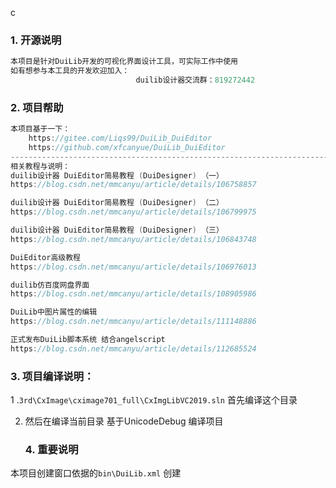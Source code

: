 ﻿c

### 1. 开源说明


```c++
本项目是针对DuiLib开发的可视化界面设计工具，可实际工作中使用
如有想参与本工具的开发欢迎加入：
							duilib设计器交流群：819272442
```

### 2.  项目帮助	

```c++
本项目基于一下：
	https://gitee.com/Liqs99/DuiLib_DuiEditor
	https://github.com/xfcanyue/DuiLib_DuiEditor
-------------------------------------------------------------------------
相关教程与说明：	
duilib设计器 DuiEditor简易教程 (DuiDesigner) （一）
https://blog.csdn.net/mmcanyu/article/details/106758857

duilib设计器 DuiEditor简易教程 (DuiDesigner) （二）
https://blog.csdn.net/mmcanyu/article/details/106799975

duilib设计器 DuiEditor简易教程 (DuiDesigner) （三）
https://blog.csdn.net/mmcanyu/article/details/106843748

DuiEditor高级教程
https://blog.csdn.net/mmcanyu/article/details/106976013

duilib仿百度网盘界面
https://blog.csdn.net/mmcanyu/article/details/108905986

DuiLib中图片属性的编辑
https://blog.csdn.net/mmcanyu/article/details/111148886

正式发布DuiLib脚本系统 结合angelscript 
https://blog.csdn.net/mmcanyu/article/details/112685524
```
### 3. 项目编译说明：

   1 .`3rd\CxImage\cximage701_full\CxImgLibVC2019.sln` 首先编译这个目录 

2. 然后在编译当前目录  基于UnicodeDebug 编译项目

    
   
   ### 4. 重要说明

本项目创建窗口依据的`bin\DuiLib.xml` 创建